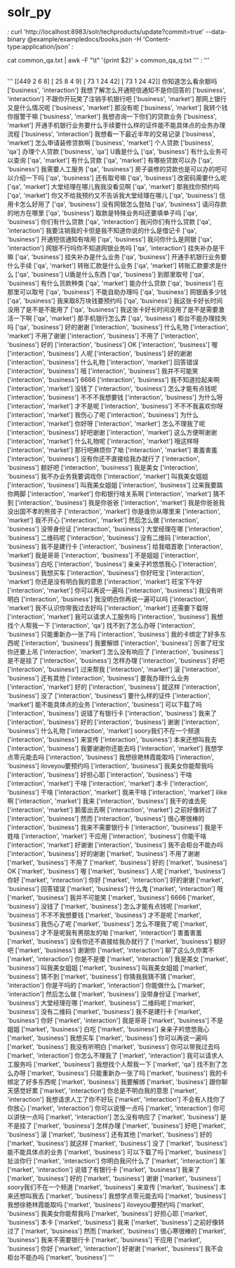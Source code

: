 # solr_py
<delete><query>*:*</query></delete>
curl 'http://localhost:8983/solr/techproducts/update?commit=true' --data-binary @example/exampledocs/books.json -H 'Content-type:application/json'
<delete><query>*:*</query></delete>

cat common_qa.txt | awk -F "\t" '{print $2}' > common_qa_q.txt
'''
<delete><query>*:*</query></delete>
'''

##
'''
[[449   2   6   8]
 [ 25   8   4   9]
 [ 73   1  24  42]
 [ 73   1  24  42]]
你知道怎么看余额吗 ['business', 'interaction']
我想了解怎么开通短信通知不是你回答的 ['business', 'interaction']
不跟你开玩笑了注销手机银行吧 ['business', 'market']
那网上银行又是什么情况呢 ['business', 'market']
那没有呢 ['business', 'market']
我转个钱你报警干嘛 ['business', 'market']
我想咨询一下你们的贷款业务 ['business', 'market']
开通手机银行业务要什么手续要什么样的证件能不能具体点的业务办理流程 ['business', 'interaction']
我想看一下最近半年的交易记录 ['business', 'market']
怎么申请装修贷款啊 ['business', 'market']
个人贷款 ['business', 'qa']
办理个人贷款 ['business', 'qa']
U盾是什么 ['qa', 'business']
有什么业务可以查询 ['qa', 'market']
有什么贷款 ['qa', 'market']
有哪些贷款可以办 ['qa', 'business']
我需要人工服务 ['qa', 'business']
房子装修的贷款也是可以办的吧可以介绍一下吗 ['qa', 'business']
还有取号嘛 ['qa', 'business']
改密码需要什么呢 ['qa', 'market']
大堂经理在哪儿我我没看见啊 ['qa', 'market']
那我找你预约吗 ['qa', 'market']
你又不给我预约又不告诉我大堂经理在哪儿 ['qa', 'business']
信用卡怎么好用了 ['qa', 'business']
没有网银怎么登陆 ['qa', 'business']
请问存款的地方在哪里 ['qa', 'business']
取款是特殊业务吗还要填单子吗 ['qa', 'business']
你们有什么贷款 ['qa', 'interaction']
我问你们有什么贷款 ['qa', 'interaction']
我要注销我的卡但是我不知道你说的什么是借记卡 ['qa', 'business']
开通短信通知有啥用 ['qa', 'business']
我问你什么是网银 ['qa', 'interaction']
网银不行吗你不知道网银业务吗 ['qa', 'interaction']
挂失补办是干嘛 ['qa', 'business']
挂失补办是什么业务 ['qa', 'business']
开通手机银行业务要什么手续 ['qa', 'market']
转账汇款是什么业务 ['qa', 'market']
转账汇款要求是什么 ['qa', 'business']
U盾是什么东西 ['qa', 'business']
到那里取号 ['qa', 'business']
有什么货款种类 ['qa', 'market']
能办什么贷款 ['qa', 'business']
在那里可以取号 ['qa', 'business']
不能自助办理吗 ['qa', 'business']
网银盾多少钱 ['qa', 'business']
我来取8万块钱要预约吗 ['qa', 'business']
我这张卡好长时间没用了是不是不能用了 ['qa', 'business']
我这张卡好长时间没用了是不是需要激活一下啊 ['qa', 'market']
那手机银行怎么弄 ['qa', 'business']
柜台不能办理挂失吗 ['qa', 'business']
好的谢谢 ['interaction', 'business']
什么礼物 ['interaction', 'market']
不用了谢谢 ['interaction', 'business']
不用了 ['interaction', 'business']
好的 ['interaction', 'business']
OK ['interaction', 'business']
喔 ['interaction', 'business']
人呢 ['interaction', 'business']
好的谢谢 ['interaction', 'business']
什么礼物 ['interaction', 'market']
回答错误 ['interaction', 'business']
哦 ['interaction', 'business']
我并不可能笑 ['interaction', 'business']
6666 ['interaction', 'business']
我不知道捡起来啊 ['interaction', 'market']
没钱了 ['interaction', 'business']
怎么才能有点钱呢 ['interaction', 'business']
不不不我想要钱 ['interaction', 'business']
为什么呀 ['interaction', 'market']
才不是呢 ['interaction', 'business']
不不不我喜欢你呀 ['interaction', 'market']
我伤心了呢 ['interaction', 'business']
为什么 ['interaction', 'market']
你好呀 ['interaction', 'market']
怎么不理我了呢 ['interaction', 'business']
好吧谢谢 ['interaction', 'market']
这么方便啊谢谢 ['interaction', 'market']
什么礼物呢 ['interaction', 'market']
哦这样呀 ['interaction', 'market']
那行吧麻烦你了呦 ['interaction', 'market']
害羞害羞 ['interaction', 'business']
没有你还不直接给我办就行了 ['interaction', 'business']
额好吧 ['interaction', 'business']
我是美女 ['interaction', 'business']
我不办业务我要调戏你 ['interaction', 'market']
叫我美女姐姐 ['interaction', 'business']
叫我美女姐姐 ['interaction', 'business']
过来我要踹你两脚 ['interaction', 'market']
你和银行啥关系啊 ['interaction', 'market']
猜不到 ['interaction', 'business']
我是你爸爸 ['interaction', 'market']
我是你爸爸我没出国不孝的熊孩子 ['interaction', 'market']
你是谁你从哪里来 ['interaction', 'market']
我不开心 ['interaction', 'market']
然后怎么做 ['interaction', 'business']
没带身份证 ['interaction', 'business']
大堂经理在哪 ['interaction', 'business']
二维码呢 ['interaction', 'business']
没有二维码 ['interaction', 'business']
我不是建行卡 ['interaction', 'business']
给我唱首歌 ['interaction', 'market']
我是哥哥 ['interaction', 'business']
不是姐姐 ['interaction', 'business']
白吃 ['interaction', 'business']
亲亲子衿悠悠我心 ['interaction', 'business']
我想买车 ['interaction', 'business']
你好旺宝 ['interaction', 'market']
你还是没有明白我的意思 ['interaction', 'market']
旺宝下午好 ['interaction', 'market']
你可以再说一遍吗 ['interaction', 'business']
我没有听明白 ['interaction', 'business']
我没明白你再说一遍可以吗 ['interaction', 'market']
我不认识你带我过去好吗 ['interaction', 'market']
还需要下载呀 ['interaction', 'market']
我可以请求人工服务吗 ['interaction', 'business']
我想找个人帮我一下 ['interaction', 'qa']
找不到了怎么办呀 ['interaction', 'business']
只能重新办一张了吗 ['interaction', 'business']
我的卡绑定了好多东西呢 ['interaction', 'business']
我要解绑 ['interaction', 'business']
厉害了旺宝你还要上吊 ['interaction', 'market']
怎么没有响应了 ['interaction', 'business']
是不是挂了 ['interaction', 'business']
怎样办理 ['interaction', 'business']
好吧 ['interaction', 'business']
过来帮我 ['interaction', 'market']
滚 ['interaction', 'business']
还有其他 ['interaction', 'business']
要我办理什么业务 ['interaction', 'market']
好的 ['interaction', 'business']
就这样 ['interaction', 'business']
没了 ['interaction', 'business']
要什么样的证件 ['interaction', 'market']
能不能具体点的业务 ['interaction', 'business']
可以下载了吗 ['interaction', 'business']
说错了有银行卡 ['interaction', 'business']
我来了 ['interaction', 'business']
好的 ['interaction', 'business']
谢谢 ['interaction', 'business']
什么礼物 ['interaction', 'market']
soory我们不在一个频道 ['interaction', 'business']
来宣传 ['interaction', 'business']
本来还想叫我去 ['interaction', 'business']
我要谢谢你还能去吗 ['interaction', 'market']
我想学点零元能去吗 ['interaction', 'business']
我想徐艳林霞能取吗 ['interaction', 'business']
iloveyou要预约吗 ['interaction', 'business']
我美女你能帮我吗 ['interaction', 'business']
好担心耶 ['interaction', 'business']
干啥 ['interaction', 'market']
干啥 ['interaction', 'market']
本卡 ['interaction', 'business']
干啥 ['interaction', 'market']
我来干啥 ['interaction', 'market']
ilike啊 ['interaction', 'market']
我来 ['interaction', 'business']
我干的谁去死 ['interaction', 'market']
鹅蛋出去啊 ['interaction', 'market']
之前好像转过了 ['interaction', 'business']
然而 ['interaction', 'business']
很心寒很棒的 ['interaction', 'business']
我来不需要银行卡 ['interaction', 'business']
我是干姓啥 ['interaction', 'market']
干应用 ['interaction', 'business']
你能干啥 ['interaction', 'market']
好谢谢 ['interaction', 'business']
我不会柜台不能办吗 ['interaction', 'business']
好的谢谢 ['market', 'business']
不用了谢谢 ['market', 'business']
不用了 ['market', 'business']
好的 ['market', 'business']
OK ['market', 'business']
喔 ['market', 'business']
人呢 ['market', 'business']
你好 ['market', 'interaction']
你好 ['market', 'interaction']
好的谢谢 ['market', 'business']
回答错误 ['market', 'business']
什么鬼 ['market', 'interaction']
哦 ['market', 'business']
我并不可能笑 ['market', 'business']
6666 ['market', 'business']
没钱了 ['market', 'business']
怎么才能有点钱呢 ['market', 'business']
不不不我想要钱 ['market', 'business']
才不是呢 ['market', 'business']
我伤心了呢 ['market', 'business']
怎么不理我了呢 ['market', 'business']
才不是呢我有男朋友的呦 ['market', 'interaction']
害羞害羞 ['market', 'business']
没有你还不直接给我办就行了 ['market', 'business']
额好吧 ['market', 'business']
谢谢你 ['market', 'interaction']
聊了这么久你累不 ['market', 'interaction']
你是不是傻 ['market', 'interaction']
我是美女 ['market', 'business']
叫我美女姐姐 ['market', 'business']
叫我美女姐姐 ['market', 'business']
猜不到 ['market', 'business']
你猜我我猜不猜 ['market', 'interaction']
你是干吗的 ['market', 'interaction']
你能做什么 ['market', 'interaction']
然后怎么做 ['market', 'business']
没带身份证 ['market', 'business']
大堂经理在哪 ['market', 'business']
二维码呢 ['market', 'business']
没有二维码 ['market', 'business']
我不是建行卡 ['market', 'business']
你好 ['market', 'interaction']
我是哥哥 ['market', 'business']
不是姐姐 ['market', 'business']
白吃 ['market', 'business']
亲亲子衿悠悠我心 ['market', 'business']
我想买车 ['market', 'business']
你可以再说一遍吗 ['market', 'business']
我没有听明白 ['market', 'business']
你可以带我过去吗 ['market', 'interaction']
你怎么不理我了 ['market', 'interaction']
我可以请求人工服务吗 ['market', 'business']
我想找个人帮我一下 ['market', 'qa']
找不到了怎么办呀 ['market', 'business']
只能重新办一张了吗 ['market', 'business']
我的卡绑定了好多东西呢 ['market', 'business']
我要解绑 ['market', 'business']
跟你聊天感觉好累 ['market', 'interaction']
你总是不明白我的意思 ['market', 'interaction']
我想请求人工了你不好玩 ['market', 'interaction']
不会有人找你了你放心 ['market', 'interaction']
你可以说慢一点吗 ['market', 'interaction']
你可以讲快一点吗 ['market', 'interaction']
怎么没有响应了 ['market', 'business']
是不是挂了 ['market', 'business']
怎样办理 ['market', 'business']
好吧 ['market', 'business']
滚 ['market', 'business']
还有其他 ['market', 'business']
好的 ['market', 'business']
就这样 ['market', 'business']
没了 ['market', 'business']
能不能具体点的业务 ['market', 'business']
可以下载了吗 ['market', 'business']
扯淡你行 ['market', 'interaction']
你明白我问什么了 ['market', 'interaction']
笨 ['market', 'interaction']
说错了有银行卡 ['market', 'business']
我来了 ['market', 'business']
好的 ['market', 'business']
谢谢 ['market', 'business']
soory我们不在一个频道 ['market', 'business']
来宣传 ['market', 'business']
本来还想叫我去 ['market', 'business']
我想学点零元能去吗 ['market', 'business']
我想徐艳林霞能取吗 ['market', 'business']
iloveyou要预约吗 ['market', 'business']
我美女你能帮我吗 ['market', 'business']
好担心耶 ['market', 'business']
本卡 ['market', 'business']
我来 ['market', 'business']
之前好像转过了 ['market', 'business']
然而 ['market', 'business']
很心寒很棒的 ['market', 'business']
我来不需要银行卡 ['market', 'business']
干应用 ['market', 'business']
你好 ['market', 'interaction']
好谢谢 ['market', 'business']
我不会柜台不能办吗 ['market', 'business']
'''